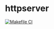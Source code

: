 # httpserver

[![Makefile CI](https://github.com/thyecust/httpserver/actions/workflows/makefile.yml/badge.svg)](https://github.com/thyecust/httpserver/actions/workflows/makefile.yml)
